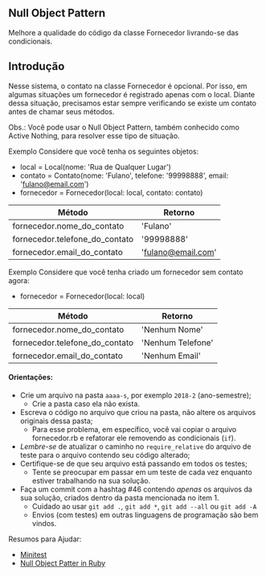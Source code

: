 ## Null Object Pattern
Melhore a qualidade do código da classe Fornecedor livrando-se das condicionais.

## Introdução
Nesse sistema, o contato na classe Fornecedor é opcional. Por isso, em algumas situações um fornecedor é registrado apenas com o local. Diante dessa situação, precisamos estar sempre verificando se existe um contato antes de chamar seus métodos.

Obs.: Você pode usar o Null Object Pattern, também conhecido como Active Nothing, para resolver esse tipo de situação.

Exemplo
Considere que você tenha os seguintes objetos:
- local      = Local(nome: 'Rua de Qualquer Lugar')
- contato    = Contato(nome: 'Fulano', telefone: '99998888', email: 'fulano@email.com')
- fornecedor = Fornecedor(local: local, contato: contato)

| Método| Retorno |
| ------------- | ------------- |
| fornecedor.nome_do_contato  | 'Fulano'  |
| fornecedor.telefone_do_contato  | '99998888'  |
| fornecedor.email_do_contato  | 'fulano@email.com'  |

Exemplo
Considere que você tenha criado um fornecedor sem contato agora:
- fornecedor = Fornecedor(local: local)

| Método| Retorno |
| ------------- | ------------- |
| fornecedor.nome_do_contato  |   'Nenhum Nome'  |
| fornecedor.telefone_do_contato  | 'Nenhum Telefone'  |
| fornecedor.email_do_contato  | 'Nenhum Email'  |

#### Orientações:

- Crie um arquivo na pasta `aaaa-s`, por exemplo `2018-2` (ano-semestre);
  - Crie a pasta caso ela não exista.
- Escreva o código no arquivo que criou na pasta, não altere os arquivos originais dessa pasta;
  - Para esse problema, em específico, você vai copiar o arquivo fornecedor.rb e refatorar ele removendo as condicionais (`if`).
- *Lembre-se* de atualizar o caminho no `require_relative` do arquivo de teste para o arquivo contendo seu código alterado;
- Certifique-se de que seu arquivo está passando em todos os testes;
  - Tente se preocupar em passar em um teste de cada vez enquanto estiver trabalhando na sua solução.
- Faça um commit com a hashtag #46 contendo *apenas* os arquivos da sua solução, criados dentro da pasta mencionada no item 1.
  - Cuidado ao usar `git add .`, `git add *`, `git add --all` ou `git add -A`
  - Envios (com testes) em outras linguagens de programação são bem vindos.

Resumos para Ajudar:

- [Minitest](https://gist.github.com/elissonmichael/6d2396a8c3a86697bb947724919d973a)
- [Null Object Patter in Ruby](https://medium.com/@franzejr/null-object-pattern-in-ruby-12a809bc75cc)
